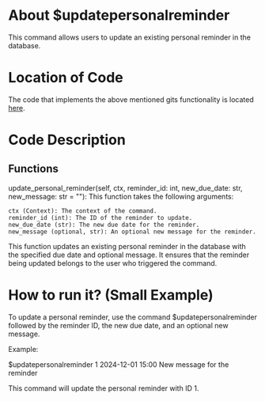 # About $updatepersonalreminder
This command allows users to update an existing personal reminder in the database.

# Location of Code
The code that implements the above mentioned gits functionality is located [here](https://github.com/maddaicita/ClassMateBot-1.1/blob/main/cogs/userreminders.py).

# Code Description
## Functions
update_personal_reminder(self, ctx, reminder_id: int, new_due_date: str, new_message: str = ""):
This function takes the following arguments:

    ctx (Context): The context of the command.
    reminder_id (int): The ID of the reminder to update.
    new_due_date (str): The new due date for the reminder.
    new_message (optional, str): An optional new message for the reminder.

This function updates an existing personal reminder in the database with the specified due date and optional message. It ensures that the reminder being updated belongs to the user who triggered the command. 

# How to run it? (Small Example)
To update a personal reminder, use the command $updatepersonalreminder followed by the reminder ID, the new due date, and an optional new message.

Example:

$updatepersonalreminder 1 2024-12-01 15:00 New message for the reminder

This command will update the personal reminder with ID 1.
